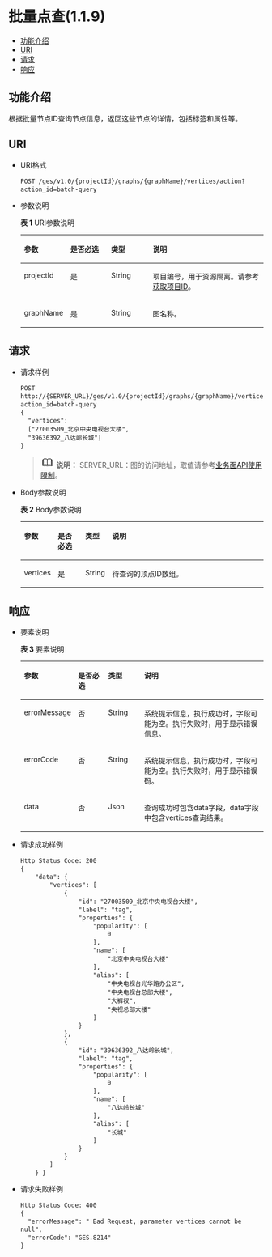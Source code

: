 # 批量点查\(1.1.9\)<a name="ges_03_0106"></a>

-   [功能介绍](#section37889131194723)
-   [URI](#section39433874194723)
-   [请求](#section34377822194723)
-   [响应](#section57839374194723)

## 功能介绍<a name="section37889131194723"></a>

根据批量节点ID查询节点信息，返回这些节点的详情，包括标签和属性等。

## URI<a name="section39433874194723"></a>

-   URI格式

    ```
    POST /ges/v1.0/{projectId}/graphs/{graphName}/vertices/action?action_id=batch-query
    ```


-   参数说明

    **表 1**  URI参数说明

    <a name="table61876270194823"></a>
    <table><thead align="left"><tr id="row62963643194823"><th class="cellrowborder" valign="top" width="18.509999999999998%" id="mcps1.2.5.1.1"><p id="p27937123194842"><a name="p27937123194842"></a><a name="p27937123194842"></a>参数</p>
    </th>
    <th class="cellrowborder" valign="top" width="16.89%" id="mcps1.2.5.1.2"><p id="p48314489194842"><a name="p48314489194842"></a><a name="p48314489194842"></a>是否必选</p>
    </th>
    <th class="cellrowborder" valign="top" width="17.16%" id="mcps1.2.5.1.3"><p id="p21159507194842"><a name="p21159507194842"></a><a name="p21159507194842"></a>类型</p>
    </th>
    <th class="cellrowborder" valign="top" width="47.44%" id="mcps1.2.5.1.4"><p id="p36198489194842"><a name="p36198489194842"></a><a name="p36198489194842"></a>说明</p>
    </th>
    </tr>
    </thead>
    <tbody><tr id="row50786690194823"><td class="cellrowborder" valign="top" width="18.509999999999998%" headers="mcps1.2.5.1.1 "><p id="p22796194842"><a name="p22796194842"></a><a name="p22796194842"></a>projectId</p>
    </td>
    <td class="cellrowborder" valign="top" width="16.89%" headers="mcps1.2.5.1.2 "><p id="p1846536194842"><a name="p1846536194842"></a><a name="p1846536194842"></a>是</p>
    </td>
    <td class="cellrowborder" valign="top" width="17.16%" headers="mcps1.2.5.1.3 "><p id="p15351761194842"><a name="p15351761194842"></a><a name="p15351761194842"></a>String</p>
    </td>
    <td class="cellrowborder" valign="top" width="47.44%" headers="mcps1.2.5.1.4 "><p id="p51708449194548"><a name="p51708449194548"></a><a name="p51708449194548"></a>项目编号，用于资源隔离。请参考<a href="获取项目ID.md">获取项目ID</a>。</p>
    </td>
    </tr>
    <tr id="row32539887194823"><td class="cellrowborder" valign="top" width="18.509999999999998%" headers="mcps1.2.5.1.1 "><p id="p66742571194842"><a name="p66742571194842"></a><a name="p66742571194842"></a>graphName</p>
    </td>
    <td class="cellrowborder" valign="top" width="16.89%" headers="mcps1.2.5.1.2 "><p id="p37439162194842"><a name="p37439162194842"></a><a name="p37439162194842"></a>是</p>
    </td>
    <td class="cellrowborder" valign="top" width="17.16%" headers="mcps1.2.5.1.3 "><p id="p12673306194842"><a name="p12673306194842"></a><a name="p12673306194842"></a>String</p>
    </td>
    <td class="cellrowborder" valign="top" width="47.44%" headers="mcps1.2.5.1.4 "><p id="p19904883194842"><a name="p19904883194842"></a><a name="p19904883194842"></a>图名称。</p>
    </td>
    </tr>
    </tbody>
    </table>


## 请求<a name="section34377822194723"></a>

-   请求样例

    ```
    POST http://{SERVER_URL}/ges/v1.0/{projectId}/graphs/{graphName}/vertices/action?action_id=batch-query  
    {
      "vertices":
      ["27003509_北京中央电视台大楼",
      "39636392_八达岭长城"]
    } 
    ```

    >![](public_sys-resources/icon-note.gif) **说明：** 
    >SERVER\_URL：图的访问地址，取值请参考[业务面API使用限制](业务面API使用限制.md)。

-   Body参数说明

    **表 2**  Body参数说明

    <a name="table28955499194723"></a>
    <table><thead align="left"><tr id="row21800376194723"><th class="cellrowborder" valign="top" width="12.04%" id="mcps1.2.5.1.1"><p id="p21000045194723"><a name="p21000045194723"></a><a name="p21000045194723"></a>参数</p>
    </th>
    <th class="cellrowborder" valign="top" width="11.59%" id="mcps1.2.5.1.2"><p id="p23282070194723"><a name="p23282070194723"></a><a name="p23282070194723"></a>是否必选</p>
    </th>
    <th class="cellrowborder" valign="top" width="9.520000000000001%" id="mcps1.2.5.1.3"><p id="p6799516194723"><a name="p6799516194723"></a><a name="p6799516194723"></a>类型</p>
    </th>
    <th class="cellrowborder" valign="top" width="66.85%" id="mcps1.2.5.1.4"><p id="p13889894194723"><a name="p13889894194723"></a><a name="p13889894194723"></a>说明</p>
    </th>
    </tr>
    </thead>
    <tbody><tr id="row51339612194723"><td class="cellrowborder" valign="top" width="12.04%" headers="mcps1.2.5.1.1 "><p id="p64867944194723"><a name="p64867944194723"></a><a name="p64867944194723"></a>vertices</p>
    </td>
    <td class="cellrowborder" valign="top" width="11.59%" headers="mcps1.2.5.1.2 "><p id="p19812079194723"><a name="p19812079194723"></a><a name="p19812079194723"></a>是</p>
    </td>
    <td class="cellrowborder" valign="top" width="9.520000000000001%" headers="mcps1.2.5.1.3 "><p id="p61274587194723"><a name="p61274587194723"></a><a name="p61274587194723"></a>String</p>
    </td>
    <td class="cellrowborder" valign="top" width="66.85%" headers="mcps1.2.5.1.4 "><p id="p64294548194723"><a name="p64294548194723"></a><a name="p64294548194723"></a>待查询的顶点ID数组。</p>
    </td>
    </tr>
    </tbody>
    </table>


## 响应<a name="section57839374194723"></a>

-   要素说明

    **表 3**  要素说明

    <a name="table50617411194723"></a>
    <table><thead align="left"><tr id="row39977184194723"><th class="cellrowborder" valign="top" width="16.160000000000004%" id="mcps1.2.5.1.1"><p id="p16926456194723"><a name="p16926456194723"></a><a name="p16926456194723"></a>参数</p>
    </th>
    <th class="cellrowborder" valign="top" width="13.210000000000003%" id="mcps1.2.5.1.2"><p id="p28865672194723"><a name="p28865672194723"></a><a name="p28865672194723"></a>是否必选</p>
    </th>
    <th class="cellrowborder" valign="top" width="15.360000000000001%" id="mcps1.2.5.1.3"><p id="p56418105194723"><a name="p56418105194723"></a><a name="p56418105194723"></a>类型</p>
    </th>
    <th class="cellrowborder" valign="top" width="55.27000000000001%" id="mcps1.2.5.1.4"><p id="p6463794194723"><a name="p6463794194723"></a><a name="p6463794194723"></a>说明</p>
    </th>
    </tr>
    </thead>
    <tbody><tr id="row53805340194723"><td class="cellrowborder" valign="top" width="16.160000000000004%" headers="mcps1.2.5.1.1 "><p id="p63265311194723"><a name="p63265311194723"></a><a name="p63265311194723"></a>errorMessage</p>
    </td>
    <td class="cellrowborder" valign="top" width="13.210000000000003%" headers="mcps1.2.5.1.2 "><p id="p24216546194723"><a name="p24216546194723"></a><a name="p24216546194723"></a>否</p>
    </td>
    <td class="cellrowborder" valign="top" width="15.360000000000001%" headers="mcps1.2.5.1.3 "><p id="p15383181194723"><a name="p15383181194723"></a><a name="p15383181194723"></a>String</p>
    </td>
    <td class="cellrowborder" valign="top" width="55.27000000000001%" headers="mcps1.2.5.1.4 "><p id="p38078153194723"><a name="p38078153194723"></a><a name="p38078153194723"></a>系统提示信息，执行成功时，字段可能为空。执行失败时，用于显示错误信息。</p>
    </td>
    </tr>
    <tr id="row7159061194723"><td class="cellrowborder" valign="top" width="16.160000000000004%" headers="mcps1.2.5.1.1 "><p id="p43013036194723"><a name="p43013036194723"></a><a name="p43013036194723"></a>errorCode</p>
    </td>
    <td class="cellrowborder" valign="top" width="13.210000000000003%" headers="mcps1.2.5.1.2 "><p id="p61503912194723"><a name="p61503912194723"></a><a name="p61503912194723"></a>否</p>
    </td>
    <td class="cellrowborder" valign="top" width="15.360000000000001%" headers="mcps1.2.5.1.3 "><p id="p15761009194723"><a name="p15761009194723"></a><a name="p15761009194723"></a>String</p>
    </td>
    <td class="cellrowborder" valign="top" width="55.27000000000001%" headers="mcps1.2.5.1.4 "><p id="p1573358194723"><a name="p1573358194723"></a><a name="p1573358194723"></a>系统提示信息，执行成功时，字段可能为空。执行失败时，用于显示错误码。</p>
    </td>
    </tr>
    <tr id="row14160228194723"><td class="cellrowborder" valign="top" width="16.160000000000004%" headers="mcps1.2.5.1.1 "><p id="p6127819194723"><a name="p6127819194723"></a><a name="p6127819194723"></a>data</p>
    </td>
    <td class="cellrowborder" valign="top" width="13.210000000000003%" headers="mcps1.2.5.1.2 "><p id="p26591322194723"><a name="p26591322194723"></a><a name="p26591322194723"></a>否</p>
    </td>
    <td class="cellrowborder" valign="top" width="15.360000000000001%" headers="mcps1.2.5.1.3 "><p id="p6413498194723"><a name="p6413498194723"></a><a name="p6413498194723"></a>Json</p>
    </td>
    <td class="cellrowborder" valign="top" width="55.27000000000001%" headers="mcps1.2.5.1.4 "><p id="p49731347194723"><a name="p49731347194723"></a><a name="p49731347194723"></a>查询成功时包含data字段，data字段中包含vertices查询结果。</p>
    </td>
    </tr>
    </tbody>
    </table>

-   请求成功样例

    ```
    Http Status Code: 200
    {
        "data": {
            "vertices": [
                {
                    "id": "27003509_北京中央电视台大楼",
                    "label": "tag",
                    "properties": {
                        "popularity": [
                            0
                        ],
                        "name": [
                            "北京中央电视台大楼"
                        ],
                        "alias": [
                            "中央电视台光华路办公区",
                            "中央电视台总部大楼",
                            "大裤衩",
                            "央视总部大楼"
                        ]
                    }
                },
                {
                    "id": "39636392_八达岭长城",
                    "label": "tag",
                    "properties": {
                        "popularity": [
                            0
                        ],
                        "name": [
                            "八达岭长城"
                        ],
                        "alias": [
                            "长城"
                        ]
                    }
                }
            ]
        } }
    ```

-   请求失败样例

    ```
    Http Status Code: 400
    {
      "errorMessage": " Bad Request, parameter vertices cannot be null",
      "errorCode": "GES.8214"
    }
    ```


